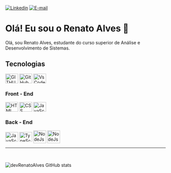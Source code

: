 [![Linkedin](https://img.shields.io/badge/LinkedIn-0077B5?style=for-the-badge&logo=linkedin&logoColor=white)](https://www.linkedin.com/in/devrenatoalves/)
[![E-mail](https://img.shields.io/badge/Gmail-D14836?style=for-the-badge&logo=gmail&logoColor=white)](devrenatoalves@gmail.com)

# Olá! Eu sou o Renato Alves 👋

Olá, sou Renato Alves, estudante do curso superior de Análise e Desenvolvimento de Sistemas.

## Tecnologias

<div style="display: inline_block">
<img align= "center" alt="GITHUB" height="30" width="40" src="https://cdn.jsdelivr.net/gh/devicons/devicon@latest/icons/git/git-original.svg"/>
<img align= "center" alt="GitHub" height="30" width="40" src="https://cdn.jsdelivr.net/gh/devicons/devicon@latest/icons/github/github-original.svg"/>
<img align= "center" alt="VsCode" height="30" width="40" src="https://cdn.jsdelivr.net/gh/devicons/devicon@latest/icons/vscode/vscode-original.svg"/>
</div>

### Front - End

<div style="display: inline_block">
<img align= "center" alt="HTML" height="30" width="40" src="https://cdn.jsdelivr.net/gh/devicons/devicon@latest/icons/html5/html5-original.svg"/>
<img align= "center" alt="CSS" height="30" width="40" src="https://cdn.jsdelivr.net/gh/devicons/devicon@latest/icons/css3/css3-original.svg"/>
<img align= "center" alt="JavaScript" height="30" width="40" src="https://cdn.jsdelivr.net/gh/devicons/devicon@latest/icons/javascript/javascript-original.svg"/>
</div>

### Back - End

<div style="display: inline_block">
<img align= "center" alt="JavaScript" height="30" width="40" src="https://cdn.jsdelivr.net/gh/devicons/devicon@latest/icons/javascript/javascript-original.svg"/>
<img align= "center" alt="TypeScript" height="30" width="40" src="https://cdn.jsdelivr.net/gh/devicons/devicon@latest/icons/typescript/typescript-original.svg"/>
<img align= "center" alt="NodeJs" height="40" width="40" src="https://cdn.jsdelivr.net/gh/devicons/devicon@latest/icons/nodejs/nodejs-plain-wordmark.svg"/>
<img align= "center" alt="NodeJs" height="40" width="40" src="https://cdn.jsdelivr.net/gh/devicons/devicon@latest/icons/docker/docker-plain-wordmark.svg"/>
</div>

<hr>
<br>

![devRenatoAlves GitHub stats](https://github-readme-stats.vercel.app/api?username=devRenatoAlves&show_icons=true&theme=radical)
